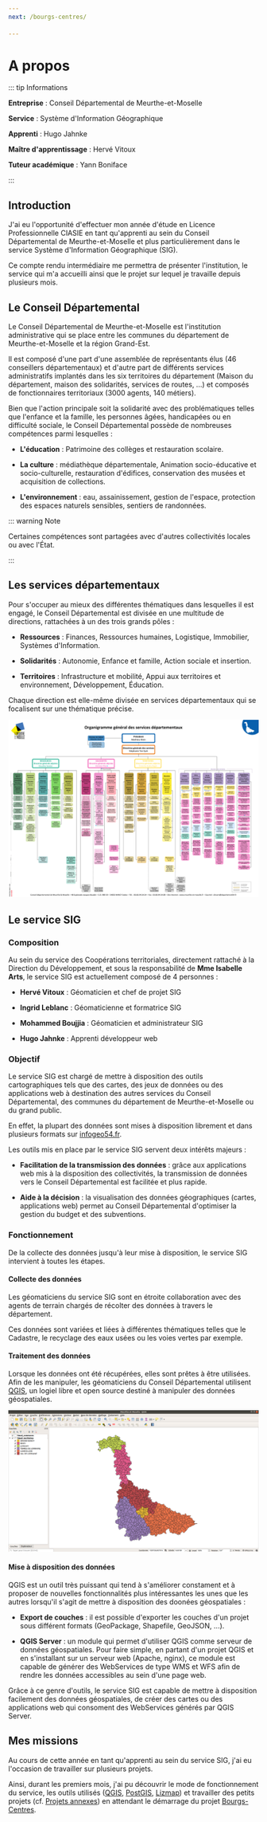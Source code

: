 ```yaml
---
next: /bourgs-centres/

---
```


# A propos

::: tip Informations

**Entreprise** : Conseil Départemental de Meurthe-et-Moselle

**Service** : Système d'Information Géographique

**Apprenti** : Hugo Jahnke

**Maître d'apprentissage** : Hervé Vitoux

**Tuteur académique** : Yann Boniface

:::

## Introduction

J'ai eu l'opportunité d'effectuer mon année d'étude en Licence Professionnelle CIASIE en tant qu'apprenti au sein du Conseil Départemental de Meurthe-et-Moselle et plus particulièrement dans le service Système d'Information Géographique (SIG).

Ce compte rendu intermédiaire me permettra de présenter l'institution, le service qui m'a accueilli ainsi que le projet sur lequel je travaille depuis plusieurs mois.

## Le Conseil Départemental

Le Conseil Départemental de Meurthe-et-Moselle est l'institution administrative qui se place entre les communes du département de Meurthe-et-Moselle et la région Grand-Est.

Il est composé d'une part d'une assemblée de représentants élus (46 conseillers départementaux) et d'autre part de différents services administratifs implantés dans les six territoires du département (Maison du département, maison des solidarités, services de routes, ...) et composés de fonctionnaires territoriaux (3000 agents, 140 métiers).

Bien que l'action principale soit la solidarité avec des problématiques telles que l'enfance et la famille, les personnes âgées, handicapées ou en difficulté sociale, le Conseil Départemental possède de nombreuses compétences parmi lesquelles :

* **L'éducation** : Patrimoine des collèges et restauration scolaire.

* **La culture** : médiathèque départementale, Animation socio-éducative et socio-culturelle, restauration d'édifices, conservation des musées et acquisition de collections.

* **L'environnement** : eau, assainissement, gestion de l'espace, protection des espaces naturels sensibles, sentiers de randonnées.

::: warning Note

Certaines compétences sont partagées avec d'autres collectivités locales ou avec l'État.

:::

## Les services départementaux

Pour s'occuper au mieux des différentes thématiques dans lesquelles il est engagé, le Conseil Départemental est divisée en une multitude de directions, rattachées à un des trois grands pôles :

* **Ressources** : Finances, Ressources humaines, Logistique, Immobilier, Systèmes d'Information.

* **Solidarités** : Autonomie, Enfance et famille, Action sociale et insertion.

* **Territoires** : Infrastructure et mobilité, Appui aux territoires et environnement, Développement, Éducation.

Chaque direction est elle-même divisée en services départementaux qui se focalisent sur une thématique précise.

<img title="Organigramme général des services départementaux" src="./assets/images/organigramme_general.png" alt="organigramme_general" data-align="center">

## Le service SIG

### Composition

Au sein du service des Coopérations territoriales, directement rattaché à la Direction du Développement, et sous la responsabilité de **Mme Isabelle Arts**, le service SIG est actuellement composé de 4 personnes :

* **Hervé Vitoux** : Géomaticien et chef de projet SIG

* **Ingrid Leblanc** : Géomaticienne et formatrice SIG

* **Mohammed Boujjia** : Géomaticien et administrateur SIG

* **Hugo Jahnke** : Apprenti développeur web

### Objectif

Le service SIG est chargé de mettre à disposition des outils cartographiques tels que des cartes, des jeux de données ou des applications web à destination des autres services du Conseil Départemental, des communes du département de Meurthe-et-Moselle ou du grand public.

En effet, la plupart des données sont mises à disposition librement et dans plusieurs formats sur [infogeo54.fr](http://catalogue.infogeo54.fr/geonetwork/srv/fre/catalog.search?node=srv#/home).

Les outils mis en place par le service SIG servent deux intérêts majeurs :

* **Facilitation de la transmission des données** : grâce aux applications web mis à la disposition des collectivités, la transmission de données vers le Conseil Départemental est facilitée et plus rapide.

* **Aide à la décision** : la visualisation des données géographiques (cartes, applications web) permet au Conseil Départemental d'optimiser la gestion du budget et des subventions.

### Fonctionnement

De la collecte des données jusqu'à leur mise à disposition, le service SIG intervient à toutes les étapes.

#### Collecte des données

Les géomaticiens du service SIG sont en étroite collaboration avec des agents de terrain chargés de récolter des données à travers le département.

Ces données sont variées et liées à différentes thématiques telles que le Cadastre, le recyclage des eaux usées ou les voies vertes par exemple.

#### Traitement des données

Lorsque les données ont été récupérées, elles sont prêtes à être utilisées. Afin de les manipuler, les géomaticiens du Conseil Départemental utilisent [QGIS](https://qgis.org), un logiel libre et open source destiné à manipuler des données géospatiales.

![qgis_exemple](./assets/images/qgis_exemple.png "Exemple de projet QGIS")

#### Mise à disposition des données

QGIS est un outil très puissant qui tend à s'améliorer constament et à proposer de nouvelles fonctionnalités plus intéressantes les unes que les autres lorsqu'il s'agit de mettre à disposition des doonées géospatiales :

* **Export de couches** : il est possible d'exporter les couches d'un projet sous différent formats (GeoPackage, Shapefile, GeoJSON, ...).

* **QGIS Server** : un module qui permet d'utiliser QGIS comme serveur de données géospatiales. Pour faire simple, en partant d'un projet QGIS et en s'installant sur un serveur web (Apache, nginx), ce module est capable de générer des WebServices de type WMS et WFS afin de rendre les données accessibles au sein d'une page web.

Grâce à ce genre d'outils, le service SIG est capable de mettre à disposition facilement des données géospatiales, de créer des cartes ou des applications web qui consoment des WebServices générés par QGIS Server.

## Mes missions

Au cours de cette année en tant qu'apprenti au sein du service SIG, j'ai eu l'occasion de travailler sur plusieurs projets.

Ainsi, durant les premiers mois, j'ai pu découvrir le mode de fonctionnement du service, les outils utilisés ([QGIS](https://qgis.org), [PostGIS](https://postgis.net), [Lizmap](https://3liz.com/lizmap.html)) et travailler des petits projets (cf. [Projets annexes](/projets-annexes/)) en attendant le démarrage du projet [Bourgs-Centres](/bourgs-centres/).
